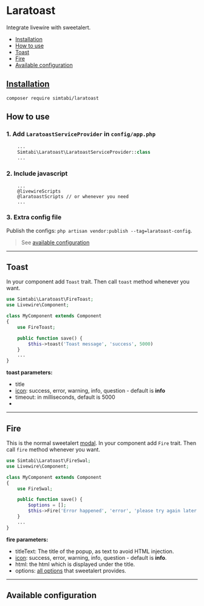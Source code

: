 # Laratoast

Integrate livewire with sweetalert.

- [Installation](#installation)
- [How to use](#how-to-use)
- [Toast](#toast)
- [Fire](#fire)
- [Available configuration](#available-configuration)

## [Installation](https://packagist.org/packages/simtabi/laratoast)

`composer require simtabi/laratoast`

## How to use

### 1. Add `LaratoastServiceProvider` in `config/app.php` <!-- omit in toc -->

```php
    ...
    Simtabi\Laratoast\LaratoastServiceProvider::class
    ...
```

### 2. Include javascript <!-- omit in toc -->

```blade
    ...
    @livewireScripts
    @laratoastScripts // or whenever you need
    ...
```

### 3. Extra config file <!-- omit in toc -->

Publish the configs: `php artisan vendor:publish --tag=laratoast-config`.
> See [available configuration](#available-configuration)

---

## Toast

In your component add `Toast` trait. Then call `toast` method whenever you want.

```php
use Simtabi\Laratoast\FireToast;
use Livewire\Component;

class MyComponent extends Component
{
    use FireToast;

    public function save() {
        $this->toast('Toast message', 'success', 5000)
    }
    ...
}
```

**toast parameters:**

- title
- [icon](https://sweetalert2.github.io/#icons): success, error, warning, info, question - default is **info**
- timeout: in milliseconds, default is 5000
-
---

## Fire

This is the normal sweetalert [modal](https://sweetalert2.github.io/#examples). In your component add `Fire` trait. Then call `fire` method whenever you want.

```php
use Simtabi\Laratoast\FireSwal;
use Livewire\Component;

class MyComponent extends Component
{
    use FireSwal;

    public function save() {
        $options = [];
        $this->Fire('Error happened', 'error', 'please try again later', $options)
    }
    ...
}
```

**fire parameters:**

- titleText: The title of the popup, as text to avoid HTML injection.
- [icon](https://sweetalert2.github.io/#icons): success, error, warning, info, question - default is **info**.
- html: the html which is displayed under the title.
- options: [all options](https://sweetalert2.github.io/#configuration) that sweetalert provides.

---

## Available configuration
